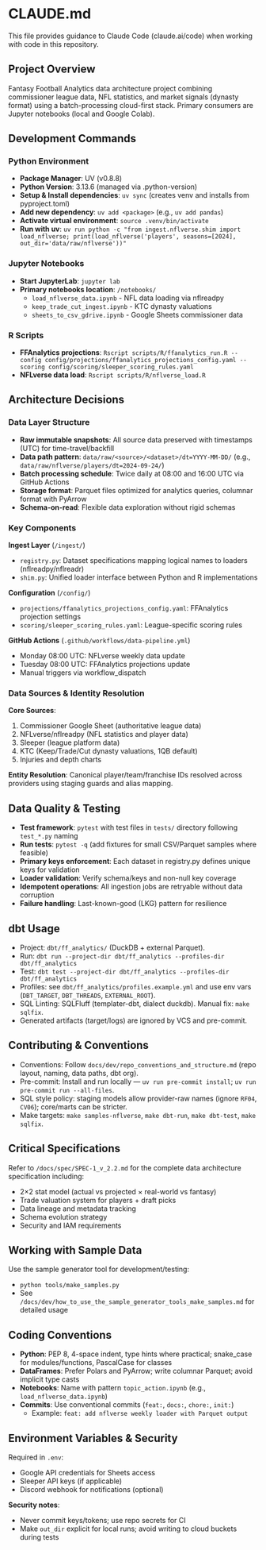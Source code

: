 # CLAUDE.md

This file provides guidance to Claude Code (claude.ai/code) when working with code in this repository.

## Project Overview

Fantasy Football Analytics data architecture project combining commissioner league data, NFL statistics, and market signals (dynasty format) using a batch-processing cloud-first stack. Primary consumers are Jupyter notebooks (local and Google Colab).

## Development Commands

### Python Environment

- **Package Manager**: UV (v0.8.8)
- **Python Version**: 3.13.6 (managed via .python-version)
- **Setup & Install dependencies**: `uv sync` (creates venv and installs from pyproject.toml)
- **Add new dependency**: `uv add <package>` (e.g., `uv add pandas`)
- **Activate virtual environment**: `source .venv/bin/activate`
- **Run with uv**: `uv run python -c "from ingest.nflverse.shim import load_nflverse; print(load_nflverse('players', seasons=[2024], out_dir='data/raw/nflverse'))"`

### Jupyter Notebooks

- **Start JupyterLab**: `jupyter lab`
- **Primary notebooks location**: `/notebooks/`
  - `load_nflverse_data.ipynb` - NFL data loading via nflreadpy
  - `keep_trade_cut_ingest.ipynb` - KTC dynasty valuations
  - `sheets_to_csv_gdrive.ipynb` - Google Sheets commissioner data

### R Scripts

- **FFAnalytics projections**: `Rscript scripts/R/ffanalytics_run.R --config config/projections/ffanalytics_projections_config.yaml --scoring config/scoring/sleeper_scoring_rules.yaml`
- **NFLverse data load**: `Rscript scripts/R/nflverse_load.R`

## Architecture Decisions

### Data Layer Structure

- **Raw immutable snapshots**: All source data preserved with timestamps (UTC) for time-travel/backfill
- **Data path pattern**: `data/raw/<source>/<dataset>/dt=YYYY-MM-DD/` (e.g., `data/raw/nflverse/players/dt=2024-09-24/`)
- **Batch processing schedule**: Twice daily at 08:00 and 16:00 UTC via GitHub Actions
- **Storage format**: Parquet files optimized for analytics queries, columnar format with PyArrow
- **Schema-on-read**: Flexible data exploration without rigid schemas

### Key Components

**Ingest Layer** (`/ingest/`)

- `registry.py`: Dataset specifications mapping logical names to loaders (nflreadpy/nflreadr)
- `shim.py`: Unified loader interface between Python and R implementations

**Configuration** (`/config/`)

- `projections/ffanalytics_projections_config.yaml`: FFAnalytics projection settings
- `scoring/sleeper_scoring_rules.yaml`: League-specific scoring rules

**GitHub Actions** (`.github/workflows/data-pipeline.yml`)

- Monday 08:00 UTC: NFLverse weekly data update
- Tuesday 08:00 UTC: FFAnalytics projections update
- Manual triggers via workflow_dispatch

### Data Sources & Identity Resolution

**Core Sources**:

1. Commissioner Google Sheet (authoritative league data)
1. NFLverse/nflreadpy (NFL statistics and player data)
1. Sleeper (league platform data)
1. KTC (Keep/Trade/Cut dynasty valuations, 1QB default)
1. Injuries and depth charts

**Entity Resolution**: Canonical player/team/franchise IDs resolved across providers using staging guards and alias mapping.

## Data Quality & Testing

- **Test framework**: `pytest` with test files in `tests/` directory following `test_*.py` naming
- **Run tests**: `pytest -q` (add fixtures for small CSV/Parquet samples where feasible)
- **Primary keys enforcement**: Each dataset in registry.py defines unique keys for validation
- **Loader validation**: Verify schema/keys and non-null key coverage
- **Idempotent operations**: All ingestion jobs are retryable without data corruption
- **Failure handling**: Last-known-good (LKG) pattern for resilience

## dbt Usage

- Project: `dbt/ff_analytics/` (DuckDB + external Parquet).
- Run: `dbt run --project-dir dbt/ff_analytics --profiles-dir dbt/ff_analytics`
- Test: `dbt test --project-dir dbt/ff_analytics --profiles-dir dbt/ff_analytics`
- Profiles: see `dbt/ff_analytics/profiles.example.yml` and use env vars (`DBT_TARGET`, `DBT_THREADS`, `EXTERNAL_ROOT`).
- SQL Linting: SQLFluff (templater-dbt, dialect duckdb). Manual fix: `make sqlfix`.
- Generated artifacts (target/logs) are ignored by VCS and pre-commit.

## Contributing & Conventions

- Conventions: Follow `docs/dev/repo_conventions_and_structure.md` (repo layout, naming, data paths, dbt org).
- Pre-commit: Install and run locally — `uv run pre-commit install`; `uv run pre-commit run --all-files`.
- SQL style policy: staging models allow provider-raw names (ignore `RF04`, `CV06`); core/marts can be stricter.
- Make targets: `make samples-nflverse`, `make dbt-run`, `make dbt-test`, `make sqlfix`.

## Critical Specifications

Refer to `/docs/spec/SPEC-1_v_2.2.md` for the complete data architecture specification including:

- 2×2 stat model (actual vs projected × real-world vs fantasy)
- Trade valuation system for players + draft picks
- Data lineage and metadata tracking
- Schema evolution strategy
- Security and IAM requirements

## Working with Sample Data

Use the sample generator tool for development/testing:

- `python tools/make_samples.py`
- See `/docs/dev/how_to_use_the_sample_generator_tools_make_samples.md` for detailed usage

## Coding Conventions

- **Python**: PEP 8, 4-space indent, type hints where practical; snake_case for modules/functions, PascalCase for classes
- **DataFrames**: Prefer Polars and PyArrow; write columnar Parquet; avoid implicit type casts
- **Notebooks**: Name with pattern `topic_action.ipynb` (e.g., `load_nflverse_data.ipynb`)
- **Commits**: Use conventional commits (`feat:`, `docs:`, `chore:`, `init:`)
  - Example: `feat: add nflverse weekly loader with Parquet output`

## Environment Variables & Security

Required in `.env`:

- Google API credentials for Sheets access
- Sleeper API keys (if applicable)
- Discord webhook for notifications (optional)

**Security notes**:

- Never commit keys/tokens; use repo secrets for CI
- Make `out_dir` explicit for local runs; avoid writing to cloud buckets during tests
